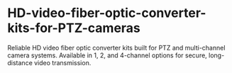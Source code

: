 # HD-video-fiber-optic-converter-kits-for-PTZ-cameras
Reliable HD video fiber optic converter kits built for PTZ and multi-channel camera systems. Available in 1, 2, and 4-channel options for secure, long-distance video transmission.
